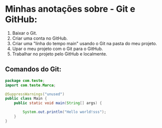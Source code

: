 # Minhas anotações sobre - Git e GitHub: #

1. Baixar o Git.
2. Criar uma conta no GitHub.
3. Criar uma "linha do tempo main" usando o Git na pasta do meu projeto.
4. Upar o meu projeto com o Git para o GitHub.
5. Trabalhar no projeto pelo GitHub e localmente.


## Comandos do Git: 

```java 
package com.teste;
import com.teste.Marca;

@SuppressWarnings("unused")
public class Main {
    public static void main(String[] args) {

        System.out.println("Hello world!sss");
    }
}
```
